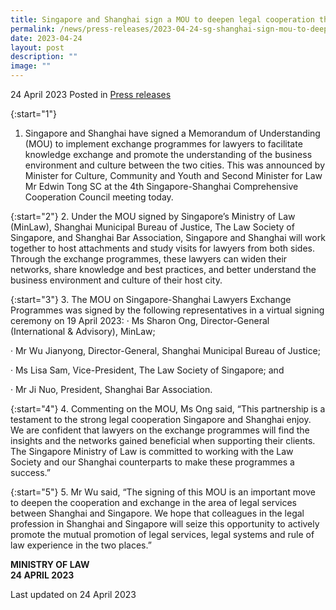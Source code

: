 ```yaml
---
title: Singapore and Shanghai sign a MOU to deepen legal cooperation through exchange programmes for lawyers
permalink: /news/press-releases/2023-04-24-sg-shanghai-sign-mou-to-deepen-legal-cooperation/
date: 2023-04-24
layout: post
description: ""
image: ""
---
```

24 April 2023 Posted in [Press releases](/news/press-releases)

{:start="1"}
1.	Singapore and Shanghai have signed a Memorandum of Understanding (MOU) to implement exchange programmes for lawyers to facilitate knowledge exchange and promote the understanding of the business environment and culture between the two cities. This was announced by Minister for Culture, Community and Youth and Second Minister for Law Mr Edwin Tong SC at the 4th Singapore-Shanghai Comprehensive Cooperation Council meeting today.

{:start="2"}
2.	Under the MOU signed by Singapore’s Ministry of Law (MinLaw), Shanghai Municipal Bureau of Justice, The Law Society of Singapore, and Shanghai Bar Association, Singapore and Shanghai will work together to host attachments and study visits for lawyers from both sides. Through the exchange programmes, these lawyers can widen their networks, share knowledge and best practices, and better understand the business environment and culture of their host city.

{:start="3"}
3.	The MOU on Singapore-Shanghai Lawyers Exchange Programmes was signed by the following representatives in a virtual signing ceremony on 19 April 2023:
· Ms Sharon Ong, Director-General (International &amp; Advisory), MinLaw;

· Mr Wu Jianyong, Director-General, Shanghai Municipal Bureau of Justice;

· Ms Lisa Sam, Vice-President, The Law Society of Singapore; and

· Mr Ji Nuo, President, Shanghai Bar Association.

{:start="4"}
4.	Commenting on the MOU, Ms Ong said, “This partnership is a testament to the strong legal cooperation Singapore and Shanghai enjoy. We are confident that lawyers on the exchange programmes will find the insights and the networks gained beneficial when supporting their clients. The Singapore Ministry of Law is committed to working with the Law Society and our Shanghai counterparts to make these programmes a success.”

{:start="5"}
5.	Mr Wu said, “The signing of this MOU is an important move to deepen the cooperation and exchange in the area of legal services between Shanghai and Singapore. We hope that colleagues in the legal profession in Shanghai and Singapore will seize this opportunity to actively promote the mutual promotion of legal services, legal systems and rule of law experience in the two places.”

**MINISTRY OF LAW**
<br>**24 APRIL 2023**


<p class="right-side-updated">Last updated on 24 April 2023</p>
